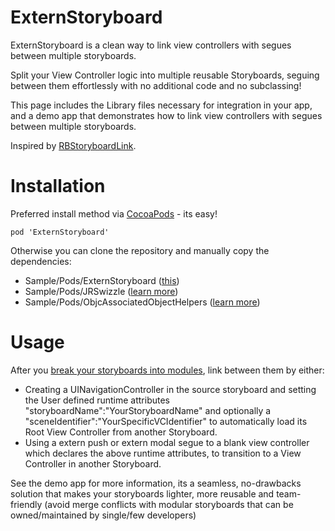 ExternStoryboard
================

ExternStoryboard is a clean way to link view controllers with segues between multiple storyboards.

Split your View Controller logic into multiple reusable Storyboards, seguing between them effortlessly with no additional code and no subclassing!

This page includes the Library files necessary for integration in your app, and a demo app that demonstrates how to link view controllers with segues between multiple storyboards.

Inspired by [RBStoryboardLink][1].

[1]:https://github.com/rob-brown/RBStoryboardLink

Installation
================

Preferred install method via [CocoaPods](http://cocoapods.org/) - its easy!

`pod 'ExternStoryboard'`



Otherwise you can clone the repository and manually copy the dependencies:
- Sample/Pods/ExternStoryboard ([this](https://github.com/nobre84/ExternStoryboard))
- Sample/Pods/JRSwizzle ([learn more](https://github.com/rentzsch/jrswizzle))
- Sample/Pods/ObjcAssociatedObjectHelpers ([learn more](https://github.com/itsthejb/ObjcAssociatedObjectHelpers))

Usage
==============

After you [break your storyboards into modules](http://robsprogramknowledge.blogspot.com.br/2012/01/uistoryboard-best-practices.html), link between them by either:
- Creating a UINavigationController in the source storyboard and setting the User defined runtime attributes "storyboardName":"YourStoryboardName" and optionally a "sceneIdentifier":"YourSpecificVCIdentifier" to automatically load its Root View Controller from another Storyboard.
- Using a extern push or extern modal segue to a blank view controller which declares the above runtime attributes, to transition to a View Controller in another Storyboard.

See the demo app for more information, its a seamless, no-drawbacks solution that makes your storyboards lighter, more reusable and team-friendly (avoid merge conflicts with modular storyboards that can be owned/maintained by single/few developers)


